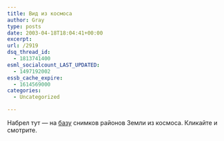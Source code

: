 ```yaml
---
title: Вид из космоса
author: Gray
type: posts
date: 2003-04-18T18:04:41+00:00
excerpt:
url: /2919
dsq_thread_id:
  - 1813741400
esml_socialcount_LAST_UPDATED:
  - 1497192002
essb_cache_expire:
  - 1614569000
categories:
  - Uncategorized

---
```








Набрел тут &#8212; на <a href="http://eol.jsc.nasa.gov/sseop/clickmap/" target="_blank">базу</a> снимков районов Земли из космоса. Кликайте и смотрите.